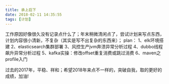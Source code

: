 ```yaml
---
title: 承上启下
date: 2018-02-11 14:35:55
tags: [计划]
---
```

工作原因好像很久没有记录点什么了；年末稍微清闲点了，尝试计划来写点东西，计划内容很小清新，不复杂（其实是写不出复杂的东西来）；
plan：
1、elk环境搭建
2、elasticsearch集群部署
3、风控生产jvm奔溃异常分析过程
4、dubbo线程飙升异常分析过程
5、kafka实操：修改offset重复消费或跳过消费
6、maven之profile入门

过去的2017年，平稳、祥和；希望2018年来点不一样的，突破自我，取的更好的成绩，加油!
